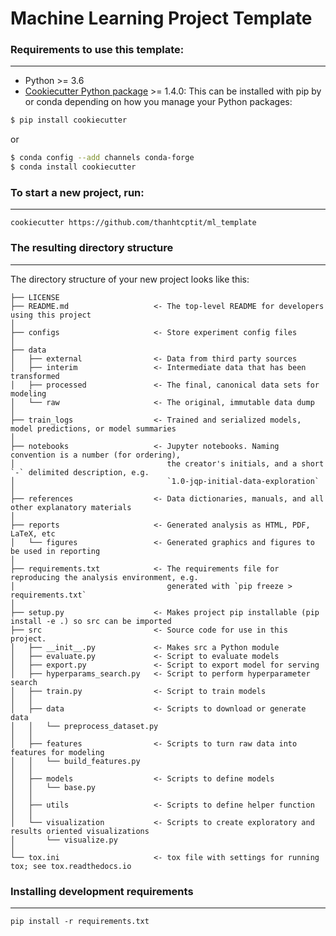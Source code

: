 # Machine Learning Project Template

### Requirements to use this template:
-----------
 - Python >= 3.6
 - [Cookiecutter Python package](http://cookiecutter.readthedocs.org/en/latest/installation.html) >= 1.4.0: This can be installed with pip by or conda depending on how you manage your Python packages:

``` bash
$ pip install cookiecutter
```

or

``` bash
$ conda config --add channels conda-forge
$ conda install cookiecutter
```


### To start a new project, run:
------------

    cookiecutter https://github.com/thanhtcptit/ml_template




### The resulting directory structure
------------

The directory structure of your new project looks like this: 

```
├── LICENSE
├── README.md                   <- The top-level README for developers using this project
│
├── configs                     <- Store experiment config files
│
├── data
│   ├── external                <- Data from third party sources
│   ├── interim                 <- Intermediate data that has been transformed
│   ├── processed               <- The final, canonical data sets for modeling
│   └── raw                     <- The original, immutable data dump
│   
├── train_logs                  <- Trained and serialized models, model predictions, or model summaries
│   
├── notebooks                   <- Jupyter notebooks. Naming convention is a number (for ordering),
│                                  the creator's initials, and a short `-` delimited description, e.g.
│                                  `1.0-jqp-initial-data-exploration`
│
├── references                  <- Data dictionaries, manuals, and all other explanatory materials
│   
├── reports                     <- Generated analysis as HTML, PDF, LaTeX, etc
│   └── figures                 <- Generated graphics and figures to be used in reporting
│   
├── requirements.txt            <- The requirements file for reproducing the analysis environment, e.g.
│                                  generated with `pip freeze > requirements.txt`
│   
├── setup.py                    <- Makes project pip installable (pip install -e .) so src can be imported
├── src                         <- Source code for use in this project.
│   ├── __init__.py             <- Makes src a Python module
│   ├── evaluate.py             <- Script to evaluate models
│   ├── export.py               <- Script to export model for serving
│   ├── hyperparams_search.py   <- Script to perform hyperparameter search
│   ├── train.py                <- Script to train models
│   │
│   ├── data                    <- Scripts to download or generate data
│   │   └── preprocess_dataset.py
│   │
│   ├── features                <- Scripts to turn raw data into features for modeling
│   │   └── build_features.py
│   │
│   ├── models                  <- Scripts to define models
│   │   └── base.py
│   │
│   ├── utils                   <- Scripts to define helper function
│   │
│   └── visualization           <- Scripts to create exploratory and results oriented visualizations
│       └── visualize.py
│
└── tox.ini                     <- tox file with settings for running tox; see tox.readthedocs.io
```

### Installing development requirements
------------

    pip install -r requirements.txt
